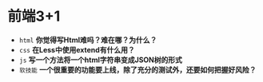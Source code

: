 # 前端3+1
- `html` **你觉得写Html难吗？难在哪？为什么？**
- `css` **在Less中使用extend有什么用？**
- `js` **写一个方法将一个html字符串变成JSON树的形式**
- `软技能` **一个很重要的功能要上线，除了充分的测试外，还要如何把握好风险？**

